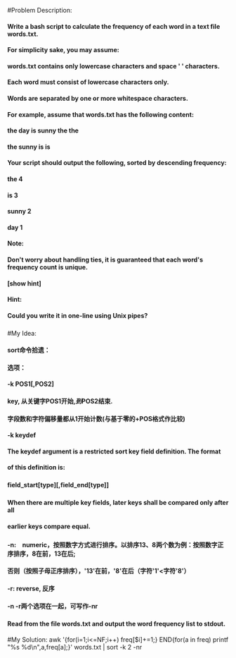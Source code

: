 #Problem Description:
#### Write a bash script to calculate the frequency of each word in a text file words.txt.
#### 
#### For simplicity sake, you may assume:
#### 
#### words.txt contains only lowercase characters and space ' ' characters.
#### Each word must consist of lowercase characters only.
#### Words are separated by one or more whitespace characters.
#### For example, assume that words.txt has the following content:
#### 
#### the day is sunny the the
#### the sunny is is
#### Your script should output the following, sorted by descending frequency:
#### the 4
#### is 3
#### sunny 2
#### day 1
#### Note:
#### Don't worry about handling ties, it is guaranteed that each word's frequency count is unique.
#### 
#### [show hint]
#### 
#### Hint:
#### Could you write it in one-line using Unix pipes?
###

#My Idea: 
#### sort命令拾遗：
#### 选项：
#### -k POS1[,POS2]
####              key, 从关键字POS1开始,*到*POS2结束.
####              字段数和字符偏移量都从1开始计数(与基于零的+POS格式作比较)
####       -k  keydef
####              The keydef argument is a restricted sort key field definition.  The format
####              of this definition is:
###
####              field_start[type][,field_end[type]]
###
####       When  there  are multiple key fields, later keys shall be compared only after all
####       earlier keys compare equal.
###
#### -n:　numeric，按照数字方式进行排序。以排序13、8两个数为例：按照数字正序排序，8在前，13在后;
####       否则（按照子母正序排序），'13'在前，'8'在后（字符'1'<字符'8'）
#### -r: reverse, 反序
#### -n -r两个选项在一起，可写作-nr
###
#### Read from the file words.txt and output the word frequency list to stdout.
#My Solution:
awk '{for(i=1;i<=NF;i++) freq[$i]+=1;} END{for(a in freq) printf "%s %d\n",a,freq[a];}' words.txt | sort -k 2 -nr
